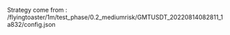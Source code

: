 Strategy come from : /flyingtoaster/1m/test_phase/0.2_mediumrisk/GMTUSDT_20220814082811_1a832/config.json